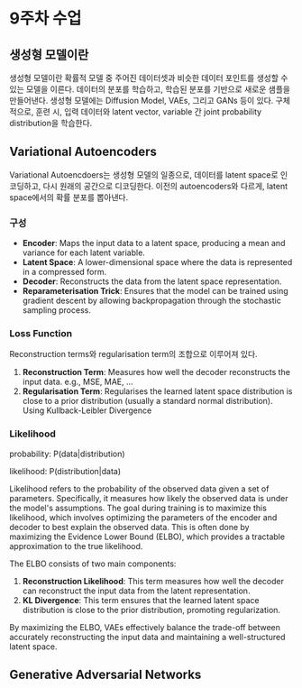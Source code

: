 # 9주차 수업

## 생성형 모델이란

생성형 모델이란 확률적 모델 중 주어진 데이터셋과 비슷한 데이터 포인트를 생성할 수 있는 모델을 이른다. 데이터의 분포를 학습하고, 학습된 분포를 기반으로 새로운 샘플을 만들어낸다. 생성형 모델에는 Diffusion Model, VAEs, 그리고 GANs 등이 있다. 구체적으로, 훈련 시, 입력 데이터와 latent vector, variable 간 joint probability distribution을 학습한다.

## Variational Autoencoders

Variational Autoencdoers는 생성형 모델의 일종으로, 데이터를 latent space로 인코딩하고, 다시 원래의 공간으로 디코딩한다. 이전의 autoencoders와 다르게, latent space에서의 확률 분포를 뽑아낸다.

### 구성

- **Encoder**: Maps the input data to a latent space, producing a mean and variance for each latent variable.
- **Latent Space**: A lower-dimensional space where the data is represented in a compressed form.
- **Decoder**: Reconstructs the data from the latent space representation.
- **Reparameterisation Trick**: Ensures that the model can be trained using gradient descent by allowing backpropagation through the stochastic sampling process.

### Loss Function

Reconstruction terms와 regularisation term의 조합으로 이루어져 있다.

1. **Reconstruction Term**: Measures how well the decoder reconstructs the input data. e.g., MSE, MAE, ...
2. **Regularisation Term**: Regularises the learned latent space distribution is close to a prior distribution (usually a standard normal distribution). Using Kullback-Leibler Divergence

### Likelihood

probability: P(data|distribution)

likelihood: P(distribution|data)

Likelihood refers to the probability of the observed data given a set of parameters. Specifically, it measures how likely the observed data is under the model's assumptions. The goal during training is to maximize this likelihood, which involves optimizing the parameters of the encoder and decoder to best explain the observed data. This is often done by maximizing the Evidence Lower Bound (ELBO), which provides a tractable approximation to the true likelihood.

The ELBO consists of two main components:

1. **Reconstruction Likelihood**: This term measures how well the decoder can reconstruct the input data from the latent representation.
2. **KL Divergence**: This term ensures that the learned latent space distribution is close to the prior distribution, promoting regularization.

By maximizing the ELBO, VAEs effectively balance the trade-off between accurately reconstructing the input data and maintaining a well-structured latent space.

## Generative Adversarial Networks
